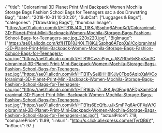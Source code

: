 {
	"title": "Coloranimal 3D Planet Print Mini Backpack Women Mochila Storage Bags Fashion School Bags for Teenagers sac a dos Drawstring Bag",
	"date": "2018-10-31 10:30:20",
	"SubCat": ["Luggages & Bags"],
	"categories": ["Drawstring Bags"],
	"thumbnailImage": "https://ae01.alicdn.com/kf/HTB18J40j_TI8KJjSsphq6AFppXa1/Coloranimal-3D-Planet-Print-Mini-Backpack-Women-Mochila-Storage-Bags-Fashion-School-Bags-for-Teenagers-sac.jpg_220x220.jpg",
	"BigImage": ["https://ae01.alicdn.com/kf/HTB18J40j_TI8KJjSsphq6AFppXa1/Coloranimal-3D-Planet-Print-Mini-Backpack-Women-Mochila-Storage-Bags-Fashion-School-Bags-for-Teenagers-sac.jpg","https://ae01.alicdn.com/kf/HTB19CwzcPgy_uJjSZR0q6yK5pXad/Coloranimal-3D-Planet-Print-Mini-Backpack-Women-Mochila-Storage-Bags-Fashion-School-Bags-for-Teenagers-sac.jpg","https://ae01.alicdn.com/kf/HTB1FySej8HH8KJjy0Fbq6AqlpXaM/Coloranimal-3D-Planet-Print-Mini-Backpack-Women-Mochila-Storage-Bags-Fashion-School-Bags-for-Teenagers-sac.jpg","https://ae01.alicdn.com/kf/HTB164vjjZLJ8KJjy0Fnq6AFDpXam/Coloranimal-3D-Planet-Print-Mini-Backpack-Women-Mochila-Storage-Bags-Fashion-School-Bags-for-Teenagers-sac.jpg","https://ae01.alicdn.com/kf/HTB1ts6EcQfb_uJkSmFPq6ArCFXaW/Coloranimal-3D-Planet-Print-Mini-Backpack-Women-Mochila-Storage-Bags-Fashion-School-Bags-for-Teenagers-sac.jpg"],
	"actualPrice": 7.19,
	"comparePrice": 11.99,
	"linkurl": "http://s.click.aliexpress.com/e/TyrQB6Y",
	"inStock": 97
}
